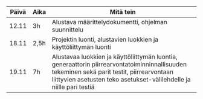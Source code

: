 Päivä | Aika | Mitä tein
----- | ---- | ---------
12.11 | 3h   | Alustava määrittelydokumentti, ohjelman suunnittelu
18.11 | 2,5h | Projektin luonti, alustavien luokkien ja käyttöliittymän luonti
19.11 | 7h   | Alustavaa luokkien ja käyttöliittymän luontia, generaattorin piirrearvontatoiminninnallisuuden tekeminen sekä parit testit, piirrearvontaan liittyvien asetusten teko asetukset-välilehdelle ja niille pari testiä
